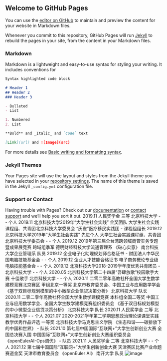 ## Welcome to GitHub Pages

You can use the [editor on GitHub](https://github.com/tiannuo-yang/tiannuo-yang.github.io/edit/main/index.md) to maintain and preview the content for your website in Markdown files.

Whenever you commit to this repository, GitHub Pages will run [Jekyll](https://jekyllrb.com/) to rebuild the pages in your site, from the content in your Markdown files.

### Markdown

Markdown is a lightweight and easy-to-use syntax for styling your writing. It includes conventions for

```markdown
Syntax highlighted code block

# Header 1
## Header 2
### Header 3

- Bulleted
- List

1. Numbered
2. List

**Bold** and _Italic_ and `Code` text

[Link](url) and ![Image](src)
```

For more details see [Basic writing and formatting syntax](https://docs.github.com/en/github/writing-on-github/getting-started-with-writing-and-formatting-on-github/basic-writing-and-formatting-syntax).

### Jekyll Themes

Your Pages site will use the layout and styles from the Jekyll theme you have selected in your [repository settings](https://github.com/tiannuo-yang/tiannuo-yang.github.io/settings/pages). The name of this theme is saved in the Jekyll `_config.yml` configuration file.

### Support or Contact

Having trouble with Pages? Check out our [documentation](https://docs.github.com/categories/github-pages-basics/) or [contact support](https://support.github.com/contact) and we’ll help you sort it out.
2019.11	人民奖学金	三等	北京科技大学	-	-	个人
2019.11	北京科技大学2019年“大学生社会实践”	金奖团队	大学生社会实践课程组、共青团北京科技大学委员会	“灰雀”医疗移民实践团	-	课程组组长
2019.12	北京科技大学2019年“大学生社会实践”	先进个人	大学生社会实践课程组、共青团北京科技大学委员会	-	-	个人
2019.12	2019年第三届全台湾跨领域商管实务专题暨成果展竞赛	跨域组季军	德明财经科技大学流通管理系	《砧心实意》	南台科技大学企业管理系	队员
2019.12	企业电子化助理规划师合格证书	-	财团法人中华民国电脑技能基金会	-	-	个人
2019.12	企业人才技能合格证书	电子商务概论专业级	电脑技能基金会	-	-	个人
2019.12	北京科技大学2018-2019学年度优秀共青团员	-	北京科技大学	-	-	个人
2020.05	北京科技大学第二十四届“吾肆放歌”校园歌手大赛	十佳歌手	北京科技大学	-	-	个人
2020.11	二零二零年高教社杯全国大学生数学建模竞赛北京赛区	甲组北京一等奖	北京市教育委员会、中国工业与应用数学学会	《基于双目标规划模型的中小微型企业信贷决策分析》	北京科技大学	队长
2020.11	二零二零年高教社杯全国大学生数学建模竞赛	本科组全国二等奖	中国工业与应用数学学会、全国大学生数学建模竞赛组织委员会	《基于双目标规划模型的中小微型企业信贷决策分析》	北京科技大学	队长
2020.11	人民奖学金	二等	北京科技大学	-	-	个人
2021.07	2020-2021学年第二学期思想政治理论课课堂实践教学优秀作品评选	一等奖	北京科技大学马克思主义学院	《生态和谐——碳排放下的中国和世界》	-	队长
2021.10	第七届中国国际“互联网+”大学生创新创业大赛	全国总决赛入围	中国国际“互联网+”大学生创新创业大赛组织委员会	《openEulerAI-Ops调优》	-	队员
2021.11	人民奖学金	二等	北京科技大学	-	-	个人
2021.12	第七届中国国际“互联网+”大学生创新创业大赛	天津赛区比赛产业命题赛道金奖	天津市教育委员会	《openEuler AI》	南开大学	队员
![image](https://user-images.githubusercontent.com/105975130/169651210-5b8da56a-3442-4b90-b263-fe3bf8bced20.png)

